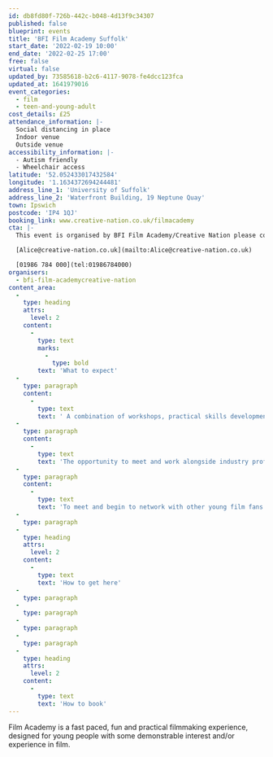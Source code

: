 ```yaml
---
id: db8fd80f-726b-442c-b048-4d13f9c34307
published: false
blueprint: events
title: 'BFI Film Academy Suffolk'
start_date: '2022-02-19 10:00'
end_date: '2022-02-25 17:00'
free: false
virtual: false
updated_by: 73585618-b2c6-4117-9078-fe4dcc123fca
updated_at: 1641979016
event_categories:
  - film
  - teen-and-young-adult
cost_details: £25
attendance_information: |-
  Social distancing in place
  Indoor venue
  Outside venue
accessibility_information: |-
  - Autism friendly
  - Wheelchair access
latitude: '52.052433017432584'
longitude: '1.1634372694244481'
address_line_1: 'University of Suffolk'
address_line_2: 'Waterfront Building, 19 Neptune Quay'
town: Ipswich
postcode: 'IP4 1QJ'
booking_link: www.creative-nation.co.uk/filmacademy
cta: |-
  This event is organised by BFI Film Academy/Creative Nation please contact Alice Whitney:

  [Alice@creative-nation.co.uk](mailto:Alice@creative-nation.co.uk)

  [01986 784 000](tel:01986784000)
organisers:
  - bfi-film-academycreative-nation
content_area:
  -
    type: heading
    attrs:
      level: 2
    content:
      -
        type: text
        marks:
          -
            type: bold
        text: 'What to expect'
  -
    type: paragraph
    content:
      -
        type: text
        text: ' A combination of workshops, practical skills development, watching and talking about film and to make a film together. '
  -
    type: paragraph
    content:
      -
        type: text
        text: 'The opportunity to meet and work alongside industry professionals from across disciplines including writing and directing through to production, sound design, editing and camera.'
  -
    type: paragraph
    content:
      -
        type: text
        text: 'To meet and begin to network with other young film fans from across the region.    To achieve an Arts Award qualification. To become part of the Film Academy alumni and access exclusive opportunities.'
  -
    type: paragraph
  -
    type: heading
    attrs:
      level: 2
    content:
      -
        type: text
        text: 'How to get here'
  -
    type: paragraph
  -
    type: paragraph
  -
    type: paragraph
  -
    type: paragraph
  -
    type: heading
    attrs:
      level: 2
    content:
      -
        type: text
        text: 'How to book'
---
```

Film Academy is a fast paced, fun and practical filmmaking experience, designed for young people with some demonstrable interest and/or experience in film.